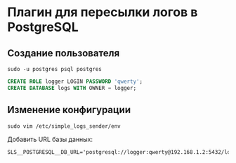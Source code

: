 # Плагин для пересылки логов в PostgreSQL

## Создание пользователя

```shell
sudo -u postgres psql postgres
```

```sql
CREATE ROLE logger LOGIN PASSWORD 'qwerty';
CREATE DATABASE logs WITH OWNER = logger;
```

## Изменение конфигурации

```shell
sudo vim /etc/simple_logs_sender/env
```

Добавить URL базы данных:

```
SLS__POSTGRESQL__DB_URL='postgresql://logger:qwerty@192.168.1.2:5432/logs'
```
